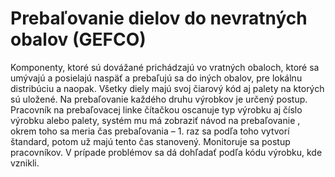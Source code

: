 # Prebaľovanie dielov do nevratných obalov (GEFCO)
Komponenty, ktoré sú dovážané prichádzajú vo vratných obaloch, ktoré sa umývajú a posielajú naspäť a prebaľujú sa do iných obalov, pre lokálnu distribúciu a naopak. Všetky diely majú svoj čiarový kód aj palety na ktorých sú uložené. Na prebaľovanie každého druhu výrobkov je určený postup. Pracovník na prebaľovacej linke čítačkou oscanuje typ výrobku aj číslo výrobku alebo palety, systém mu má zobraziť návod na prebaľovanie , okrem toho sa meria čas prebaľovania – 1. raz sa podľa toho vytvorí štandard, potom už majú tento čas stanovený. Monitoruje sa postup pracovníkov. V prípade problémov sa dá dohľadať podľa kódu výrobku, kde vznikli.
